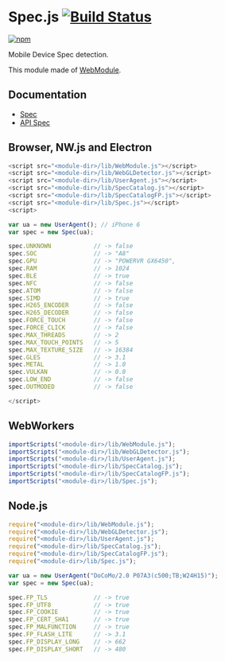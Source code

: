 # Spec.js [![Build Status](https://travis-ci.org/uupaa/Spec.js.svg)](https://travis-ci.org/uupaa/Spec.js)

[![npm](https://nodei.co/npm/uupaa.spec.js.svg?downloads=true&stars=true)](https://nodei.co/npm/uupaa.spec.js/)

Mobile Device Spec detection.


This module made of [WebModule](https://github.com/uupaa/WebModule).

## Documentation
- [Spec](https://github.com/uupaa/Spec.js/wiki/)
- [API Spec](https://github.com/uupaa/Spec.js/wiki/Spec)

## Browser, NW.js and Electron

```js
<script src="<module-dir>/lib/WebModule.js"></script>
<script src="<module-dir>/lib/WebGLDetector.js"></script>
<script src="<module-dir>/lib/UserAgent.js"></script>
<script src="<module-dir>/lib/SpecCatalog.js"></script>
<script src="<module-dir>/lib/SpecCatalogFP.js"></script>
<script src="<module-dir>/lib/Spec.js"></script>
<script>

var ua = new UserAgent(); // iPhone 6
var spec = new Spec(ua);

spec.UNKNOWN            // -> false
spec.SOC                // -> "A8"
spec.GPU                // -> "POWERVR GX6450",
spec.RAM                // -> 1024
spec.BLE                // -> true
spec.NFC                // -> false
spec.ATOM               // -> false
spec.SIMD               // -> true
spec.H265_ENCODER       // -> false
spec.H265_DECODER       // -> false
spec.FORCE_TOUCH        // -> false
spec.FORCE_CLICK        // -> false
spec.MAX_THREADS        // -> 2
spec.MAX_TOUCH_POINTS   // -> 5
spec.MAX_TEXTURE_SIZE   // -> 16384
spec.GLES               // -> 3.1
spec.METAL              // -> 1.0
spec.VULKAN             // -> 0.0
spec.LOW_END            // -> false
spec.OUTMODED           // -> false

</script>
```

## WebWorkers

```js
importScripts("<module-dir>/lib/WebModule.js");
importScripts("<module-dir>/lib/WebGLDetector.js");
importScripts("<module-dir>/lib/UserAgent.js");
importScripts("<module-dir>/lib/SpecCatalog.js");
importScripts("<module-dir>/lib/SpecCatalogFP.js");
importScripts("<module-dir>/lib/Spec.js");

```

## Node.js

```js
require("<module-dir>/lib/WebModule.js");
require("<module-dir>/lib/WebGLDetector.js");
require("<module-dir>/lib/UserAgent.js");
require("<module-dir>/lib/SpecCatalog.js");
require("<module-dir>/lib/SpecCatalogFP.js");
require("<module-dir>/lib/Spec.js");

var ua = new UserAgent("DoCoMo/2.0 P07A3(c500;TB;W24H15)");
var spec = new Spec(ua);

spec.FP_TLS             // -> true
spec.FP_UTF8            // -> true
spec.FP_COOKIE          // -> true
spec.FP_CERT_SHA1       // -> true
spec.FP_MALFUNCTION     // -> true
spec.FP_FLASH_LITE      // -> 3.1
spec.FP_DISPLAY_LONG    // -> 662
spec.FP_DISPLAY_SHORT   // -> 480
```

